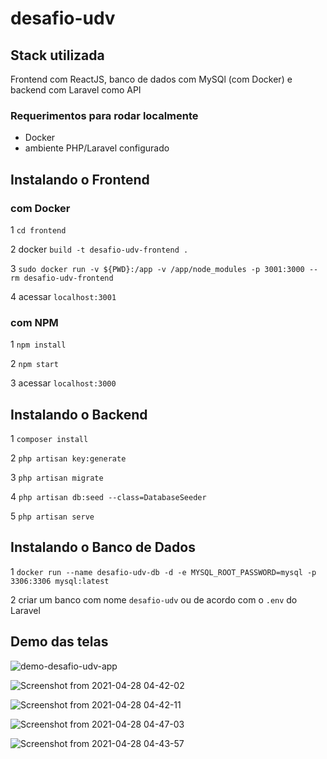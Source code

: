 # desafio-udv

## Stack utilizada

Frontend com ReactJS, banco de dados com MySQl (com Docker) e backend com Laravel como API

### Requerimentos para rodar localmente

- Docker
- ambiente PHP/Laravel configurado

## Instalando o Frontend

### com Docker

1 ```cd frontend```

2 docker ```build -t desafio-udv-frontend .```

3 ```sudo docker run -v ${PWD}:/app -v /app/node_modules -p 3001:3000 --rm desafio-udv-frontend```

4 acessar ```localhost:3001```

### com NPM

1 ```npm install```

2 ```npm start```

3 acessar ```localhost:3000```

## Instalando o Backend

1 ```composer install```

2 ```php artisan key:generate```

3 ```php artisan migrate```

4 ```php artisan db:seed --class=DatabaseSeeder```

5 ```php artisan serve```

## Instalando o Banco de Dados

1 ```docker run --name desafio-udv-db -d -e MYSQL_ROOT_PASSWORD=mysql -p 3306:3306 mysql:latest```

2 criar um banco com nome ```desafio-udv``` ou de acordo com o ```.env``` do Laravel

## Demo das telas

![demo-desafio-udv-app](https://user-images.githubusercontent.com/7242326/116447939-e9d5d880-a82e-11eb-84c5-c1d83f6124bc.gif)

![Screenshot from 2021-04-28 04-42-02](https://user-images.githubusercontent.com/7242326/116444396-0ff97980-a82b-11eb-8c78-23a710a34eae.png)

![Screenshot from 2021-04-28 04-42-11](https://user-images.githubusercontent.com/7242326/116444417-1556c400-a82b-11eb-9ccf-27ff8ea38aeb.png)

![Screenshot from 2021-04-28 04-47-03](https://user-images.githubusercontent.com/7242326/116444437-1ab40e80-a82b-11eb-8229-e7c1140d186e.png)

![Screenshot from 2021-04-28 04-43-57](https://user-images.githubusercontent.com/7242326/116444456-1daeff00-a82b-11eb-9597-906ffe66b5e1.png)
